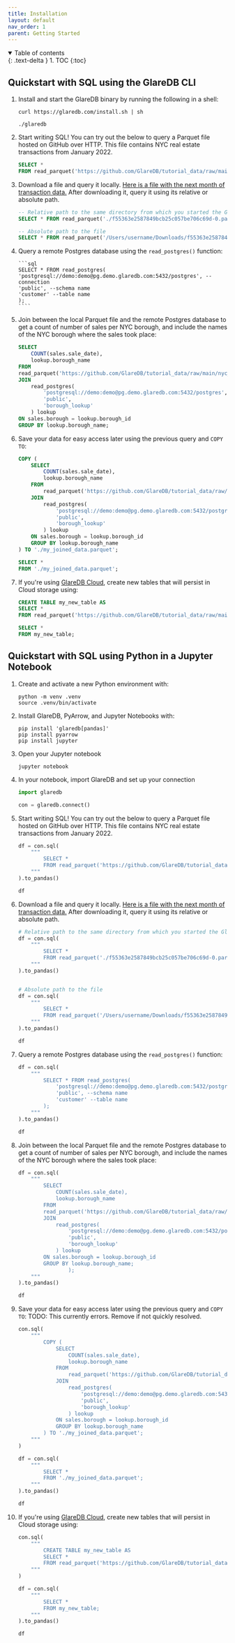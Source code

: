 ```yaml
---
title: Installation
layout: default
nav_order: 1
parent: Getting Started
---
```


<details open markdown="block">
  <summary>
    Table of contents
  </summary>
  {: .text-delta }
1. TOC
{:toc}
</details>

## Quickstart with SQL using the GlareDB CLI

1.  Install and start the GlareDB binary by running the following in a shell:

    ```shell
    curl https://glaredb.com/install.sh | sh

    ./glaredb
    ```

2.  Start writing SQL! You can try out the below to query a Parquet file hosted
    on GitHub over HTTP. This file contains NYC real estate transactions from
    January 2022.

    ```sql
    SELECT *
    FROM read_parquet('https://github.com/GlareDB/tutorial_data/raw/main/nyc_sales/sale_year=2022/sale_month=1/f55363e2587849bcb25c057be706c69d-0.parquet');
    ```

3.  Download a file and query it locally. [Here is a file with the next month
    of transaction data.] After downloading it, query it using its relative or
    absolute path.

    ```sql
    -- Relative path to the same directory from which you started the GlareDB CLI
    SELECT * FROM read_parquet('./f55363e2587849bcb25c057be706c69d-0.parquet');

    -- Absolute path to the file
    SELECT * FROM read_parquet('/Users/username/Downloads/f55363e2587849bcb25c057be706c69d-0.parquet');

    ```

4.  Query a remote Postgres database using the `read_postgres()`
    function:

        ```sql
        SELECT * FROM read_postgres(
        'postgresql://demo:demo@pg.demo.glaredb.com:5432/postgres', --connection
        'public', --schema name
        'customer' --table name
        );
        ````

5.  Join between the local Parquet file and the remote Postgres database to
    get a count of number of sales per NYC borough, and include the names of the
    NYC borough where the sales took place:

    ```sql
    SELECT
        COUNT(sales.sale_date),
        lookup.borough_name
    FROM
    read_parquet('https://github.com/GlareDB/tutorial_data/raw/main/nyc_sales/sale_year=2022/sale_month=1/f55363e2587849bcb25c057be706c69d-0.parquet') sales
    JOIN
        read_postgres(
            'postgresql://demo:demo@pg.demo.glaredb.com:5432/postgres',
            'public',
            'borough_lookup'
        ) lookup
    ON sales.borough = lookup.borough_id
    GROUP BY lookup.borough_name;
    ```

6.  Save your data for easy access later using the previous query and `COPY TO`:

    ```sql
    COPY (
        SELECT
            COUNT(sales.sale_date),
            lookup.borough_name
        FROM
            read_parquet('https://github.com/GlareDB/tutorial_data/raw/main/nyc_sales/sale_year=2022/sale_month=1/f55363e2587849bcb25c057be706c69d-0.parquet') sales
        JOIN
            read_postgres(
                'postgresql://demo:demo@pg.demo.glaredb.com:5432/postgres',
                'public',
                'borough_lookup'
            ) lookup
        ON sales.borough = lookup.borough_id
        GROUP BY lookup.borough_name
    ) TO './my_joined_data.parquet';

    SELECT *
    FROM './my_joined_data.parquet';
    ```

7.  If you're using [GlareDB Cloud], create new tables that will
    persist in Cloud storage using:

    ```sql
    CREATE TABLE my_new_table AS
    SELECT *
    FROM read_parquet('https://github.com/GlareDB/tutorial_data/raw/main/nyc_sales/sale_year=2022/sale_month=1/f55363e2587849bcb25c057be706c69d-0.parquet');

    SELECT *
    FROM my_new_table;
    ```

## Quickstart with SQL using Python in a Jupyter Notebook

1. Create and activate a new Python environment with:

   ```shell
   python -m venv .venv
   source .venv/bin/activate
   ```

2. Install GlareDB, PyArrow, and Jupyter Notebooks with:

   ```shell
   pip install 'glaredb[pandas]'
   pip install pyarrow
   pip install jupyter
   ```

3. Open your Jupyter notebook

   ```shell
   jupyter notebook
   ```

4. In your notebook, import GlareDB and set up your connection

   ```python
   import glaredb

   con = glaredb.connect()
   ```

5. Start writing SQL! You can try out the below to query a Parquet file hosted
   on GitHub over HTTP. This file contains NYC real estate transactions from
   January 2022.

   ```python
   df = con.sql(
       """
           SELECT *
           FROM read_parquet('https://github.com/GlareDB/tutorial_data/raw/main/nyc_sales/sale_year=2022/sale_month=1/f55363e2587849bcb25c057be706c69d-0.parquet');
       """
   ).to_pandas()

   df
   ```

6. Download a file and query it locally. [Here is a file with the next month
   of transaction data.] After downloading it, query it using its relative or
   absolute path.

   ```python
   # Relative path to the same directory from which you started the GlareDB CLI
   df = con.sql(
       """
           SELECT *
           FROM read_parquet('./f55363e2587849bcb25c057be706c69d-0.parquet');
       """
   ).to_pandas()


   # Absolute path to the file
   df = con.sql(
       """
           SELECT *
           FROM read_parquet('/Users/username/Downloads/f55363e2587849bcb25c057be706c69d-0.parquet');
       """
   ).to_pandas()

   df
   ```

7. Query a remote Postgres database using the `read_postgres()`
   function:

   ```python
   df = con.sql(
       """
           SELECT * FROM read_postgres(
               'postgresql://demo:demo@pg.demo.glaredb.com:5432/postgres', --connection
               'public', --schema name
               'customer' --table name
           );
       """
   ).to_pandas()

   df
   ```

8. Join between the local Parquet file and the remote Postgres database to
   get a count of number of sales per NYC borough, and include the names of the
   NYC borough where the sales took place:

   ```python
   df = con.sql(
       """
           SELECT
               COUNT(sales.sale_date),
               lookup.borough_name
           FROM
           read_parquet('https://github.com/GlareDB/tutorial_data/raw/main/nyc_sales/sale_year=2022/sale_month=1/f55363e2587849bcb25c057be706c69d-0.parquet') sales
           JOIN
               read_postgres(
                   'postgresql://demo:demo@pg.demo.glaredb.com:5432/postgres',
                   'public',
                   'borough_lookup'
               ) lookup
           ON sales.borough = lookup.borough_id
           GROUP BY lookup.borough_name;
                   );
       """
   ).to_pandas()

   df
   ```

9. Save your data for easy access later using the previous query and `COPY TO`:
   TODO: This currently errors. Remove if not quickly resolved.

   ```python
   con.sql(
       """
           COPY (
               SELECT
                   COUNT(sales.sale_date),
                   lookup.borough_name
               FROM
                   read_parquet('https://github.com/GlareDB/tutorial_data/raw/main/nyc_sales/sale_year=2022/sale_month=1/f55363e2587849bcb25c057be706c69d-0.parquet') sales
               JOIN
                   read_postgres(
                       'postgresql://demo:demo@pg.demo.glaredb.com:5432/postgres',
                       'public',
                       'borough_lookup'
                   ) lookup
               ON sales.borough = lookup.borough_id
               GROUP BY lookup.borough_name
           ) TO './my_joined_data.parquet';
       """
   )

   df = con.sql(
       """
           SELECT *
           FROM './my_joined_data.parquet';
       """
   ).to_pandas()

   df
   ```

10. If you're using [GlareDB Cloud], create new tables that will
    persist in Cloud storage using:

    ```python
    con.sql(
        """
            CREATE TABLE my_new_table AS
            SELECT *
            FROM read_parquet('https://github.com/GlareDB/tutorial_data/raw/main/nyc_sales/sale_year=2022/sale_month=1/f55363e2587849bcb25c057be706c69d-0.parquet');
        """
    )

    df = con.sql(
        """
            SELECT *
            FROM my_new_table;
        """
    ).to_pandas()

    df
    ```

[GlareDB Cloud]: https://console.glaredb.com
[Here is a file with the next month of transaction data.]: https://github.com/GlareDB/tutorial_data/raw/main/nyc_sales/sale_year=2022/sale_month=2/f55363e2587849bcb25c057be706c69d-0.parquet
